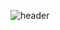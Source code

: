 ![header](https://capsule-render.vercel.app/api?type=waving&color=timeGradient&text=Welcome%20to%20zzmniy's%20GitHub%20👋&animation=twinkling&fontSize=33&fontAlignY=40&fontAlign=70&height=250)

<!---
zzmniy/zzmniy is a ✨ special ✨ repository because its `README.md` (this file) appears on your GitHub profile.
You can click the Preview link to take a look at your changes.
--->
